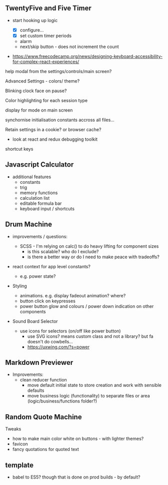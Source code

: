 ## TwentyFive and Five Timer

- start hooking up logic
    - [x] configure...
    - [x] set custom timer periods
    - alarm
    - next/skip button - does not increment the count

- https://www.freecodecamp.org/news/designing-keyboard-accessibility-for-complex-react-experiences/

help modal from the settings/controls/main screen?

Advanced Settings - colors/ theme?

Blinking clock face on pause?

Color highlighting for each session type

display for mode on main screen

synchornise initialisation constants accross all files...

Retain settings in a cookie? or browser cache?

- look at react and redux debugging toolkit

shortcut keys

## Javascript Calculator

- additional features
    - constants
    - trig
    - memory functions
    - calculation list
    - editable formula bar
    - keyboard input / shortcuts

## Drum Machine

- improvements / questions:
    - SCSS - I'm relying on calc() to do heavy lifting for component sizes
        - is this scalable? who do I exclude?
        - is there a better way or do I need to make peace with tradeoffs?

- react context for app level constants?
    - e.g. power state?

- Styling
    - animations. e.g. display fadeout animation? where?
    - button click on keypresses
    - power button glow and colours / power down indication on other components

- Sound Board Selector
    - use icons for selectors (on/off like power button)
        - use SVG icons? means custom class and not a library? but fa doesn't do cowbells...
        - https://uxwing.com/?s=power


## Markdown Previewer 

- Improvements:
    - clean reducer function
        - move default initial state to store creation and work with sensible defaults
        - move business logic (functionality) to separate files or area (logic/business/functions folder?)

## Random Quote Machine

Tweaks
- how to make main color white on buttons - with lighter themes?
- favicon
- fancy quotations for quoted text

## template

- babel to ES5? though that is done on prod builds - by default?
